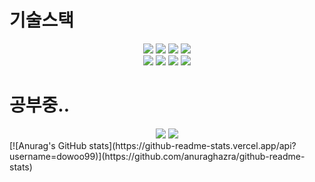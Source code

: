 
# 기술스택

<div align="center">
  <img src="https://img.shields.io/badge/html5-E34F26?style=for-the-badge&logo=html5&logoColor=white"> 
  <img src="https://img.shields.io/badge/css-1572B6?style=for-the-badge&logo=css3&logoColor=white"> 
  <img src="https://img.shields.io/badge/javascript-F7DF1E?style=for-the-badge&logo=javascript&logoColor=black"> 
  <img src="https://img.shields.io/badge/react-61DAFB?style=for-the-badge&logo=react&logoColor=black"> 
  <br/>
  <img src="https://img.shields.io/badge/redux-764ABC?style=for-the-badge&logo=redux&logoColor=black"/>
  <img src="https://img.shields.io/badge/react Query-FF4154?style=for-the-badge&logo=react-Query&logoColor=black"> 
  <img src="https://img.shields.io/badge/recoil-61DAFB?style=for-the-badge&logo=recoil&logoColor=black"> 
  <img src="https://img.shields.io/badge/styledcomponents-DB7093?style=for-the-badge&logo=styled-components&logoColor=white"> 
  <br/>
</div>

# 공부중..
<div align= "center">
 <img src="https://img.shields.io/badge/typescript-3178C6?style=for-the-badge&logo=typescript&logoColor=black">
   <img src="https://img.shields.io/badge/Next.js-000000?style=for-the-badge&logo=Next.js&logoColor=white">

  </div>
  [![Anurag's GitHub stats](https://github-readme-stats.vercel.app/api?username=dowoo99)](https://github.com/anuraghazra/github-readme-stats)

